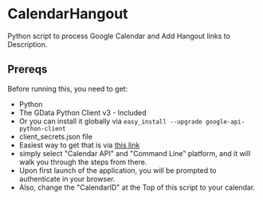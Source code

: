 CalendarHangout
===============

Python script to process Google Calendar and Add Hangout links to Description.


Prereqs
-------
Before running this, you need to get:
* Python
* The GData Python Client v3 - Included
 * Or you can install it globally via `easy_install --upgrade google-api-python-client`
* client_secrets.json file
 * Easiest way to get that is via [this link](https://developers.google.com/api-client-library/python/start/installation)
 * simply select "Calendar API" and "Command Line" platform, and it will walk you through the steps from there.
 * Upon first launch of the application, you will be prompted to authenticate in your browser.
* Also, change the "CalendarID" at the Top of this script to your calendar.